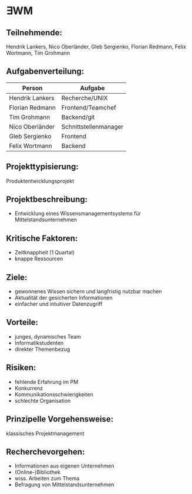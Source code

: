 # ∃WM

## Teilnehmende:
Hendrik Lankers, Nico Oberländer, Gleb Sergienko, Florian Redmann, Felix Wortmann, Tim Grohmann

## Aufgabenverteilung:
Person          | Aufgabe
----------------|------------------
Hendrik Lankers | Recherche/UNIX
Florian Redmann | Frontend/Teamchef
Tim Grohmann    | Backend/git
Nico Oberländer | Schnittstellenmanager
Gleb Sergienko  | Frontend
Felix Wortmann  | Backend

## Projekttypisierung:
Produktentwicklungsprojekt

## Projektbeschreibung:
- Entwicklung eines Wissensmanagementsystems für Mittelstandsunternehmen

## Kritische Faktoren:
- Zeitknappheit (1 Quartal)
- knappe Ressourcen

## Ziele:
- gewonnenes Wissen sichern und langfristig nutzbar machen
- Aktualität der gesicherten Informationen
- einfacher und intuitiver Datenzugriff

## Vorteile:
- junges, dynamisches Team
- Informatikstudenten
- direkter Themenbezug

## Risiken:
- fehlende Erfahrung im PM
- Konkurrenz
- Kommunikationsschwierigkeiten
- schlechte Organisation

## Prinzipelle Vorgehensweise:
klassisches Projektmanagement

## Recherchevorgehen:
- Informationen aus eigenen Unternehmen
- (Online-)Bibliothek
- wiss. Arbeiten zum Thema
- Befragung von Mittelstandsunternehmen
